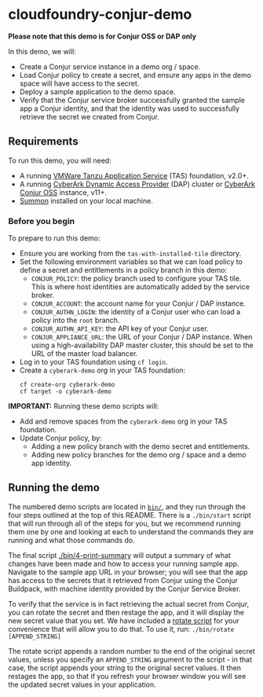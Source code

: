 # cloudfoundry-conjur-demo

**Please note that this demo is for Conjur OSS or DAP only**

In this demo, we will:
- Create a Conjur service instance in a demo org / space.
- Load Conjur policy to create a secret, and ensure any apps in the demo space
  will have access to the secret.
- Deploy a sample application to the demo space.
- Verify that the Conjur service broker successfully granted the sample app a
  Conjur identity, and that the identity was used to successfully retrieve the
  secret we created from Conjur.

## Requirements

To run this demo, you will need:
- A running [VMWare Tanzu Application Service](https://tanzu.vmware.com/application-service)
  (TAS) foundation, v2.0+.
- A running [CyberArk Dynamic Access Provider](https://docs.cyberark.com/Product-Doc/OnlineHelp/AAM-DAP/Latest/en/Content/Deployment/platforms/platforms.html)
  (DAP) cluster or [CyberArk Conjur OSS](https://docs.conjur.org/Latest/en/Content/OSS/Installation/Install_methods.htm)
  instance, v11+.
- [Summon](https://cyberark.github.io/summon) installed on your local machine.

### Before you begin

To prepare to run this demo:

- Ensure you are working from the `tas-with-installed-tile` directory.
- Set the following environment variables so that we can load policy to define a
  secret and entitlements in a policy branch in this demo:
  - `CONJUR_POLICY`: the policy branch used to configure your TAS tile. This is
    where host identities are automatically added by the service broker.
  - `CONJUR_ACCOUNT`: the account name for your Conjur / DAP instance.
  - `CONJUR_AUTHN_LOGIN`: the identity of a Conjur user who can load a policy
    into the `root` branch.
  - `CONJUR_AUTHN_API_KEY`: the API key of your Conjur user.
  - `CONJUR_APPLIANCE_URL`: the URL of your Conjur / DAP instance. When using a
    high-availability DAP master cluster, this should be set to the URL of the
    master load balancer.
- Log in to your TAS foundation using `cf login`.
- Create a `cyberark-demo` org in your TAS foundation:
  ```
  cf create-org cyberark-demo
  cf target -o cyberark-demo
  ```

**IMPORTANT:** Running these demo scripts will:
- Add and remove spaces from the `cyberark-demo` org in your TAS foundation.
- Update Conjur policy, by:
  - Adding a new policy branch with the demo secret and entitlements.
  - Adding new policy branches for the demo org / space and a demo app identity.

## Running the demo

The numbered demo scripts are located in [`bin/`](./bin/), and they run through
the four steps outlined at the top of this README. There is a `./bin/start` script
that will run through all of the steps for you, but we recommend running them
one by one and looking at each to understand the commands they are running and
what those commands do.

The final script [./bin/4-print-summary](./bin/4-print-summary) will output a
summary of what changes have been made and how to access your running sample app.
Navigate to the sample app URL in your browser; you will see that the app has
access to the secrets that it retrieved from Conjur using the Conjur Buildpack,
with machine identity provided by the Conjur Service Broker.

To verify that the service is in fact retrieving the actual secret from Conjur,
you can rotate the secret and then restage the app, and it will display the new
secret value that you set. We have included a [rotate script](bin/rotate) for your
convenience that will allow you to do that. To use it, run:
`./bin/rotate [APPEND_STRING]`

The rotate script appends a random number to the end of the original secret
values, unless you specify an `APPEND_STRING` argument to the script - in that
case, the script appends your string to the original secret values. It then
restages the app, so that if you refresh your browser window you will see the
updated secret values in your application.
